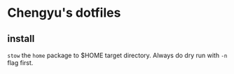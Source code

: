 # Chengyu's dotfiles

## install

`stow` the `home` package to $HOME target directory. Always do dry run with `-n` flag first.
